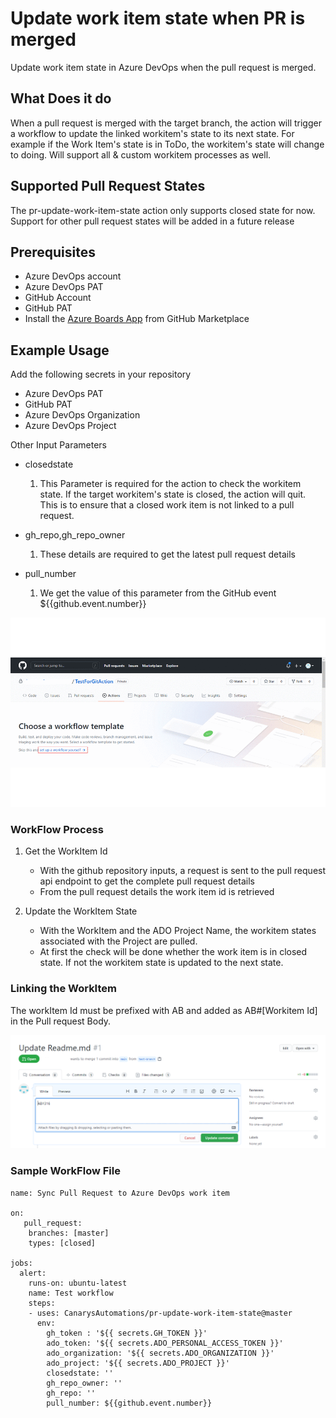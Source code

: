 # Update work item state when PR is merged

Update work item state in Azure DevOps when the pull request is merged. 

## What Does it do

When a pull request is merged with the target branch, the action will trigger a workflow to update the linked workitem's state to its next state. For example if the Work Item's state is in ToDo, the workitem's state will change to doing. Will support all & custom workitem processes as well.

## Supported Pull Request States

The pr-update-work-item-state action only supports closed state for now. Support for other pull request states will be added in a future release

## Prerequisites

- Azure DevOps account
- Azure DevOps PAT
- GitHub Account
- GitHub PAT
- Install the [Azure Boards App](https://docs.microsoft.com/en-us/azure/devops/boards/github/install-github-app?view=azure-devops) from GitHub Marketplace

## Example Usage

Add the following secrets in your repository

- Azure DevOps PAT 
- GitHub PAT
- Azure DevOps Organization 
- Azure DevOps Project

Other Input Parameters

- closedstate
    1. This Parameter is required for the action to check the workitem state. If the target workitem's state is closed, the action will quit. This is to ensure that a closed work item is not linked to a pull request.

- gh_repo,gh_repo_owner
    1. These details are required to get the latest pull request details	

- pull_number
    1. We get the value of this parameter from the GitHub event ${{github.event.number}}

![Alt Text](./assets/gifs/workflow.gif)	

### WorkFlow Process

1. Get the WorkItem Id

   - With the github repository inputs, a request is sent to the pull request api endpoint to get the complete pull request details
   - From the pull request details the work item id is retrieved

2. Update the WorkItem State

   - With the WorkItem and the ADO Project Name, the workitem states associated with the Project are pulled. 
   - At first the check will be done whether the work item is in closed state. If not the workitem state is updated to the next state.

### Linking the WorkItem

The workItem Id must be prefixed with AB and added as AB#[Workitem Id] in the Pull request Body.

![img](./assets/images/pull-request-window.png)
   
### Sample WorkFlow File 

```
name: Sync Pull Request to Azure DevOps work item

on:
   pull_request:
    branches: [master]
    types: [closed]

jobs:
  alert:
    runs-on: ubuntu-latest
    name: Test workflow
    steps:       
    - uses: CanarysAutomations/pr-update-work-item-state@master
      env: 
        gh_token : '${{ secrets.GH_TOKEN }}'   
        ado_token: '${{ secrets.ADO_PERSONAL_ACCESS_TOKEN }}'
        ado_organization: '${{ secrets.ADO_ORGANIZATION }}'
        ado_project: '${{ secrets.ADO_PROJECT }}'
        closedstate: ''
        gh_repo_owner: ''
        gh_repo: ''
        pull_number: ${{github.event.number}} 
```
   




